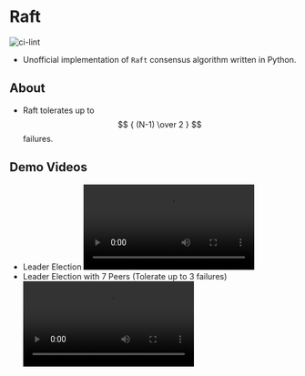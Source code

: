 # Raft
![ci-lint](https://github.com/rapsealk/raft-py/workflows/Lint/badge.svg)
* Unofficial implementation of `Raft` consensus algorithm written in Python.

## About
* Raft tolerates up to $$ { (N-1) \over 2 } $$ failures.

## Demo Videos
* Leader Election
![Raft-Leader-Election-01](https://user-images.githubusercontent.com/14137676/175849270-e4a56533-5add-4dde-ad4a-3d935e42ae49.mp4)
* Leader Election with 7 Peers (Tolerate up to 3 failures)
![Raft-Leader-Election-02](https://user-images.githubusercontent.com/14137676/176107801-47cbc990-436c-4755-aedf-b774a1b145f6.mp4)
